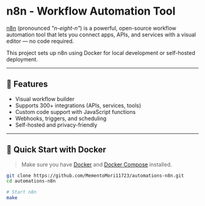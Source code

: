 
# n8n - Workflow Automation Tool

[n8n](https://n8n.io) (pronounced *"n-eight-n"*) is a powerful, open-source workflow automation tool that lets you connect apps, APIs, and services with a visual editor — no code required.

This project sets up n8n using Docker for local development or self-hosted deployment.

---

## 🚀 Features

- Visual workflow builder
- Supports 300+ integrations (APIs, services, tools)
- Custom code support with JavaScript functions
- Webhooks, triggers, and scheduling
- Self-hosted and privacy-friendly

---

## 🐳 Quick Start with Docker

> Make sure you have [Docker](https://www.docker.com/products/docker-desktop) and [Docker Compose](https://docs.docker.com/compose/) installed.

```bash
git clone https://github.com/MementoMori11723/automations-n8n.git
cd automations-n8n

# Start n8n
make
```
